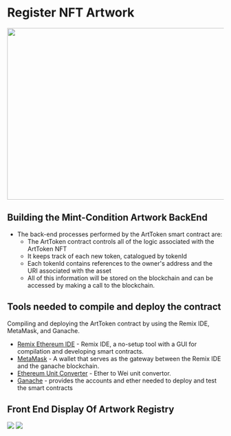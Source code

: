 # Register NFT Artwork

<p >
  <img src="./../Images/RegNFT.jpg"/ width = 900 height = 400>
</p>

## Building the Mint-Condition Artwork BackEnd
* The back-end processes performed by the ArtToken smart contract are:
    * The ArtToken contract controls all of the logic associated with the ArtToken NFT
    * It keeps track of each new token, catalogued by tokenId
    * Each tokenId contains references to the owner's address and the URI associated with the asset
    * All of this information will be stored on the blockchain and can be accessed by making a call to the blockchain.

## Tools needed to compile and deploy the contract
Compiling and deploying the ArtToken contract by using the Remix IDE, MetaMask, and Ganache.
* [Remix Ethereum IDE](https://remix.ethereum.org/) - Remix IDE, a no-setup tool with a GUI for compilation and developing smart contracts.
* [MetaMask](https://metamask.io/) - A wallet that serves as the gateway between the Remix IDE and the ganache blockchain.
* [Ethereum Unit Converter](https://eth-converter.com/) - Ether to Wei unit convertor.
* [Ganache](https://trufflesuite.com/ganache/) - provides the accounts and ether needed to deploy and test the smart contracts

## Front End Display Of Artwork Registry

![](./../Images/reg.png)
![](./../Images/display.png)